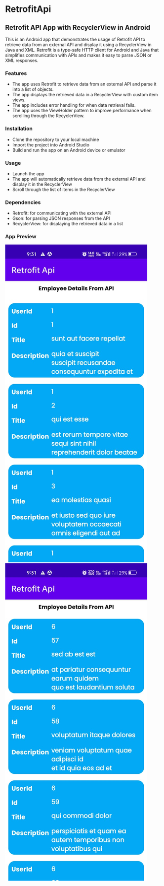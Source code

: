 # RetrofitApi

## Retrofit API App with RecyclerView in Android
This is an Android app that demonstrates the usage of Retrofit API to retrieve data from an external API and display it using a RecyclerView in Java and XML. Retrofit is a type-safe HTTP client for Android and Java that simplifies communication with APIs and makes it easy to parse JSON or XML responses.

### Features
+ The app uses Retrofit to retrieve data from an external API and parse it into a list of objects.
+ The app displays the retrieved data in a RecyclerView with custom item views.
+ The app includes error handling for when data retrieval fails.
+ The app uses the ViewHolder pattern to improve performance when scrolling through the RecyclerView.
### Installation
+ Clone the repository to your local machine
+ Import the project into Android Studio
+ Build and run the app on an Android device or emulator
### Usage
+ Launch the app
+ The app will automatically retrieve data from the external API and display it in the RecyclerView
+ Scroll through the list of items in the RecyclerView
### Dependencies
+ Retrofit: for communicating with the external API
+ Gson: for parsing JSON responses from the API
+ RecyclerView: for displaying the retrieved data in a list
### App Preview
![preview_1](https://github.com/THARUNADHITHYA/RetrofitApi/blob/main/retrofit%20api%20data%20display.jpeg)
![preview_2](https://github.com/THARUNADHITHYA/RetrofitApi/blob/main/retrofit%20api%20data%20display_.jpeg)